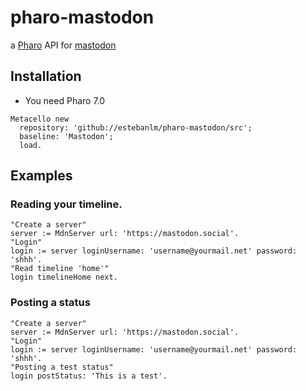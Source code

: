 # pharo-mastodon

a [Pharo](http://pharo.org) API for [mastodon](http://joinmastodon.org)

## Installation 
- You need Pharo 7.0

```Smalltalk
Metacello new 
  repository: 'github://estebanlm/pharo-mastodon/src';
  baseline: 'Mastodon';
  load.
```

## Examples

### Reading your timeline.

```Smalltalk
"Create a server"
server := MdnServer url: 'https://mastodon.social'.
"Login"
login := server loginUsername: 'username@yourmail.net' password: 'shhh'.
"Read timeline 'home'"
login timelineHome next.
```

### Posting a status

```Smalltalk
"Create a server"
server := MdnServer url: 'https://mastodon.social'.
"Login"
login := server loginUsername: 'username@yourmail.net' password: 'shhh'.
"Posting a test status"
login postStatus: 'This is a test'.
```
